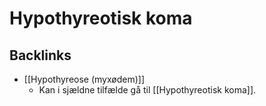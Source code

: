 # Hypothyreotisk koma

## Backlinks
* [[Hypothyreose (myxødem)]]
	* Kan i sjældne tilfælde gå til [[Hypothyreotisk koma]].

<!-- {BearID:91CECB20-BA6A-4EAA-BB93-1C3765C318A9-27973-0000424C898A5CF7} -->
